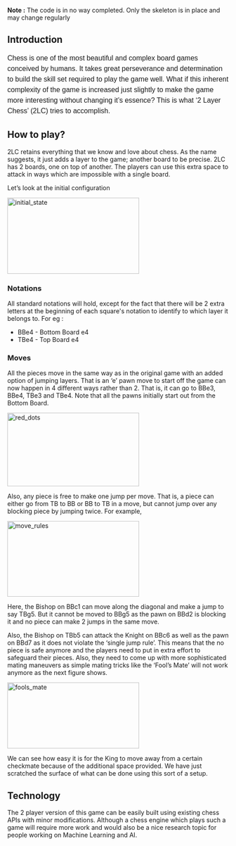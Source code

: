 <b>Note :</b> The code is in no way completed. Only the skeleton is in place and may change regularly
<h2>Introduction</h2>
<span style="font-family: 'Source Sans Pro', Helvetica, sans-serif; font-size: 16px; line-height: 1.5;">Chess is one of the most beautiful and complex board games conceived by humans. It takes great perseverance and determination to build the skill set required to play the game well. What if this inherent complexity of the game is increased just slightly to make the game more interesting without changing it’s essence? This is what ‘2 Layer Chess’ (2LC) tries to accomplish.</span>
<h2 class="c4 c13"><a name="h.68c2p3twegue"></a><span>How to play?</span></h2>
<p class="c4"><span>2LC retains everything that we know and love about chess. As the name suggests, it just adds a layer to the game; another board to be precise. 2LC has 2 boards, one on top of another. The players can use this extra space to attack in ways which are impossible with a single board. </span></p>
<p class="c4 c12"><span>Let’s look at the initial configuration</span></p>
<p class="c4 c12 c5"><a href="http://rahular.com/wp-content/uploads/2014/01/initial_state.png"><img class="alignnone size-medium wp-image-174" alt="initial_state" src="http://rahular.com/wp-content/uploads/2014/01/initial_state-300x173.png" width="300" height="173" /></a></p>

<h3 class="c4 c6"><a name="h.e01p9i53e80j"></a><span>Notations</span></h3>
<p class="c4 c14">All standard notations will hold, except for the fact that there will be 2 extra letters at the beginning of each square's notation to identify to which layer it belongs to. For eg :</p>

<ul class="c9 lst-kix_ffzmtipjy5mk-0 start">
	<li class="c4 c7"><span class="c2">BBe4 </span><span>- Bottom Board </span><span class="c2">e4</span></li>
	<li class="c4 c7"><span class="c2">TBe4 </span><span>- Top Board </span><span class="c2">e4</span></li>
</ul>
<h3 class="c4 c13"><a name="h.67aw5ynw4mg4"></a><span>Moves</span></h3>
<p class="c4"><span>All the pieces move in the same way as in the original game with an added option of jumping layers. That is an ‘</span><span class="c2">e</span><span>’ pawn</span><span class="c2"> </span><span>move to start off the game can now happen in 4 different ways rather than 2. That is, it can go to </span><span class="c2">BBe3, BBe4, TBe3 </span><span>and </span><span class="c2">TBe4</span><span>. Note that all</span><span> the pawns initially start out from the Bottom Board.</span></p>
<p class="c4 c5"><a href="http://rahular.com/wp-content/uploads/2014/01/red_dots.png"><img class="alignnone size-medium wp-image-175" alt="red_dots" src="http://rahular.com/wp-content/uploads/2014/01/red_dots-300x167.png" width="300" height="167" /></a></p>
<p class="c1"><span>Also, any piece is free to make </span><span class="c2">one </span><span>jump per move. That is, a piece can either go from TB to BB or BB to TB in a move, but cannot jump over any blocking piece by jumping twice. For example,</span></p>
<p class="c1 c5 c15"><a href="http://rahular.com/wp-content/uploads/2014/01/move_rules.png"><img class="alignnone size-medium wp-image-176" alt="move_rules" src="http://rahular.com/wp-content/uploads/2014/01/move_rules-300x172.png" width="300" height="172" /></a></p>
<p class="c1"><span>Here, the Bishop on </span><span class="c2">BBc1 </span><span>can move along the diagonal and make a jump to say </span><span class="c2">TBg5</span><span>. But it cannot be moved to </span><span class="c2">BBg5 </span><span>as the pawn on </span><span class="c2">BBd2 </span><span>is blocking it and no piece can make 2 jumps in the same move.</span></p>
<p class="c1"><span>Also, the Bishop on </span><span class="c2">TBb5 </span><span>can attack the Knight on </span><span class="c2">BBc6 </span><span>as well as the pawn on </span><span class="c2">BBd7 </span><span>as it does not violate the ‘single jump rule’. This means that the no piece is safe anymore and the players need to put in extra effort to safeguard their pieces. Also, they need to come up with more sophisticated mating maneuvers as simple mating tricks like the ‘Fool’s Mate’ will not work anymore as the next figure shows. </span></p>
<p class="c4 c5"><a href="http://rahular.com/wp-content/uploads/2014/01/fools_mate.png"><img class="alignnone size-medium wp-image-177" alt="fools_mate" src="http://rahular.com/wp-content/uploads/2014/01/fools_mate-300x150.png" width="300" height="150" /></a></p>
<p class="c4"><span>We can see how easy it is for the King to move away from a certain checkmate because of the additional space provided. We have just scratched the surface of what can be done using this sort of a setup.</span></p>

<h2 class="c4 c13"><a name="h.5ld2jc2eoqxg"></a><span>Technology</span></h2>
<p class="c4"><span>The 2 player version of this game can be easily built using existing chess APIs with minor modifications. Although a chess engine which plays such a game will require more work and would also be a nice research topic for people working on Machine Learning and AI. </span></p>
<p class="c4 c10"></p>
&nbsp;
